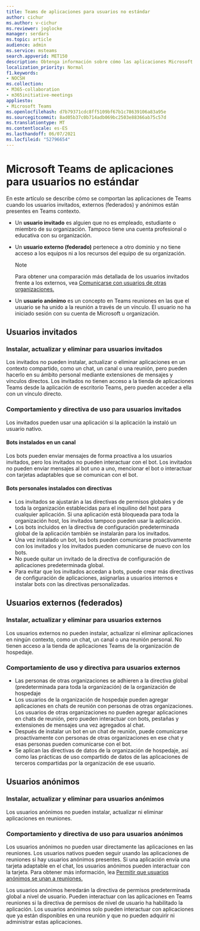 ```yaml
---
title: Teams de aplicaciones para usuarios no estándar
author: cichur
ms.author: v-cichur
ms.reviewer: joglocke
manager: serdars
ms.topic: article
audience: admin
ms.service: msteams
search.appverid: MET150
description: Obtenga información sobre cómo las aplicaciones Microsoft Teams se comportan para los usuarios no estándar.
localization_priority: Normal
f1.keywords:
- NOCSH
ms.collection:
- M365-collaboration
- m365initiative-meetings
appliesto:
- Microsoft Teams
ms.openlocfilehash: d7b79371cdc8ff5109bf67b1c78639106a83a95e
ms.sourcegitcommit: 8ad05b37c0b714adb069bc2503e88366ab75c57d
ms.translationtype: MT
ms.contentlocale: es-ES
ms.lasthandoff: 06/07/2021
ms.locfileid: "52796654"
---
```

# <a name="microsoft-teams-apps-behavior-for-non-standard-users"></a>Microsoft Teams de aplicaciones para usuarios no estándar

En este artículo se describe cómo se comportan las aplicaciones de Teams cuando los usuarios invitados, externos (federados) y anónimos están presentes en Teams contexto.

- Un **usuario invitado** es alguien que no es empleado, estudiante o miembro de su organización. Tampoco tiene una cuenta profesional o educativa con su organización.

- Un **usuario externo (federado)** pertenece a otro dominio y no tiene acceso a los equipos ni a los recursos del equipo de su organización.

  > [!Note]
  > Para obtener una comparación más detallada de los usuarios invitados frente a los externos, vea [Comunicarse con usuarios de otras organizaciones.](./communicate-with-users-from-other-organizations.md)

- Un **usuario anónimo** es un concepto en Teams reuniones en las que el usuario se ha unido a la reunión a través de un vínculo. El usuario no ha iniciado sesión con su cuenta de Microsoft u organización.

## <a name="guest-users"></a>Usuarios invitados

### <a name="install-update-and-delete-for-guest-users"></a>Instalar, actualizar y eliminar para usuarios invitados

Los invitados no pueden instalar, actualizar o eliminar aplicaciones en un contexto compartido, como un chat, un canal o una reunión, pero pueden hacerlo en su ámbito personal mediante extensiones de mensajes y vínculos directos. Los invitados no tienen acceso a la tienda de aplicaciones Teams desde la aplicación de escritorio Teams, pero pueden acceder a ella con un vínculo directo.

### <a name="usage-behavior-and-policy-for-guest-users"></a>Comportamiento y directiva de uso para usuarios invitados 

Los invitados pueden usar una aplicación si la aplicación la instaló un usuario nativo.

#### <a name="bots-installed-to-a-channel"></a>Bots instalados en un canal

Los bots pueden enviar mensajes de forma proactiva a los usuarios invitados, pero los invitados no pueden interactuar con el bot. Los invitados no pueden enviar mensajes al bot uno a uno, mencionar el bot o interactuar con tarjetas adaptables que se comunican con el bot.

#### <a name="personal-bots-installed-with-policies"></a>Bots personales instalados con directivas

- Los invitados se ajustarán a las directivas de permisos globales y de toda la organización establecidas para el inquilino del host para cualquier aplicación. Si una aplicación está bloqueada para toda la organización host, los invitados tampoco pueden usar la aplicación.
- Los bots incluidos en la directiva de configuración predeterminada global de la aplicación también se instalarán para los invitados.
- Una vez instalado un bot, los bots pueden comunicarse proactivamente con los invitados y los invitados pueden comunicarse de nuevo con los bots.
- No puede quitar un invitado de la directiva de configuración de aplicaciones predeterminada global.
- Para evitar que los invitados accedan a bots, puede crear más directivas de configuración de aplicaciones, asignarlas a usuarios internos e instalar bots con las directivas personalizadas.

## <a name="external-federated-users"></a>Usuarios externos (federados)

### <a name="install-update-and-delete-for-external-users"></a>Instalar, actualizar y eliminar para usuarios externos

Los usuarios externos no pueden instalar, actualizar ni eliminar aplicaciones en ningún contexto, como un chat, un canal o una reunión personal. No tienen acceso a la tienda de aplicaciones Teams de la organización de hospedaje.

### <a name="usage-behavior-and-policy-for-external-users"></a>Comportamiento de uso y directiva para usuarios externos

- Las personas de otras organizaciones se adhieren a la directiva global (predeterminada para toda la organización) de la organización de hospedaje
- Los usuarios de la organización de hospedaje pueden agregar aplicaciones en chats de reunión con personas de otras organizaciones. Los usuarios de otras organizaciones no pueden agregar aplicaciones en chats de reunión, pero pueden interactuar con bots, pestañas y extensiones de mensajes una vez agregados al chat.
- Después de instalar un bot en un chat de reunión, puede comunicarse proactivamente con personas de otras organizaciones en ese chat y esas personas pueden comunicarse con el bot.
- Se aplican las directivas de datos de la organización de hospedaje, así como las prácticas de uso compartido de datos de las aplicaciones de terceros compartidas por la organización de ese usuario.

## <a name="anonymous-users"></a>Usuarios anónimos

### <a name="install-update-and-delete-for-anonymous-users"></a>Instalar, actualizar y eliminar para usuarios anónimos

Los usuarios anónimos no pueden instalar, actualizar ni eliminar aplicaciones en reuniones.

### <a name="usage-behavior-and-policy-for-anonymous-users"></a>Comportamiento y directiva de uso para usuarios anónimos

Los usuarios anónimos no pueden usar directamente las aplicaciones en las reuniones. Los usuarios nativos pueden seguir usando las aplicaciones de reuniones si hay usuarios anónimos presentes. Si una aplicación envía una tarjeta adaptable en el chat, los usuarios anónimos pueden interactuar con la tarjeta. Para obtener más información, lea [Permitir que usuarios anónimos se unan a reuniones.](/meeting-settings-in-teams#allow-anonymous-users-to-join-meetings)

Los usuarios anónimos heredarán la directiva de permisos predeterminada global a nivel de usuario. Pueden interactuar con las aplicaciones en Teams reuniones si la directiva de permisos de nivel de usuario ha habilitado la aplicación. Los usuarios anónimos solo pueden interactuar con aplicaciones que ya están disponibles en una reunión y que no pueden adquirir ni administrar estas aplicaciones.
